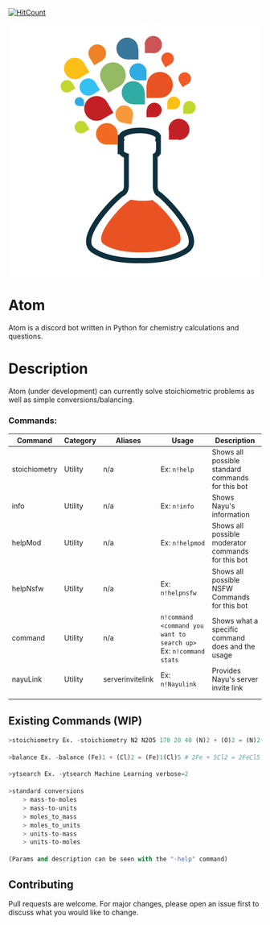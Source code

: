 [![HitCount](http://hits.dwyl.com/{sam-shridhar1950f}/{atom-py}.svg)](http://hits.dwyl.com/{sam-shridhar1950f}/{atom-py})
<p align="center">
  <img src="logo.png"/>
</p>

# Atom

Atom is a discord bot written in Python for chemistry calculations and questions.


# Description
Atom (under development) can currently solve stoichiometric problems as well as simple conversions/balancing.



### Commands: 
| Command  | Category | Aliases          | Usage                                                         | Description                                        |
|----------|----------|------------------|---------------------------------------------------------------|----------------------------------------------------|
  stoichiometry   | Utility  | n/a              | Ex: `n!help`                                                    | Shows all possible standard commands for this bot  |
| info     | Utility  | n/a              | Ex: `n!info`                                                    | Shows Nayu's information                           |
| helpMod  | Utility  | n/a              | Ex: `n!helpmod`                                                 | Shows all possible moderator commands for this bot |
| helpNsfw | Utility  | n/a              | Ex: `n!helpnsfw`                                                | Shows all possible NSFW Commands for this bot      |
| command  | Utility  | n/a              | `n!command <command you want to search up>` Ex: `n!command stats` | Shows what a specific command does and the usage   |
| nayuLink | Utility  | serverinvitelink | Ex: `n!Nayulink`                                                | Provides Nayu's server invite link                 |
|          |          |                  |                                                               |                                                    |
|          |          |                  |                                                               |   



## Existing Commands (WIP)

```python
>stoichiometry Ex. -stoichiometry N2 N2O5 170 20 40 (N)2 + (O)2 = (N)2(O)5 # 340.0 grams of N2O5

>balance Ex. -balance (Fe)1 + (Cl)2 = (Fe)1(Cl)5 # 2Fe + 5Cl2 = 2FeCl5

>ytsearch Ex. -ytsearch Machine Learning verbose=2

>standard conversions 
    > mass-to-moles
    > mass-to-units
    > moles_to_mass
    > moles_to_units
    > units-to-mass
    > units-to-moles

(Params and description can be seen with the "-help" command)
```

## Contributing
Pull requests are welcome. For major changes, please open an issue first to discuss what you would like to change.
